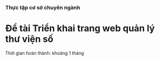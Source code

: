 ### Thực tập cơ sở chuyên ngành
# Đề tài **Triển khai trang web quản lý thư viện số**

Thời gian hoàn thành: khoảng 1 tháng
